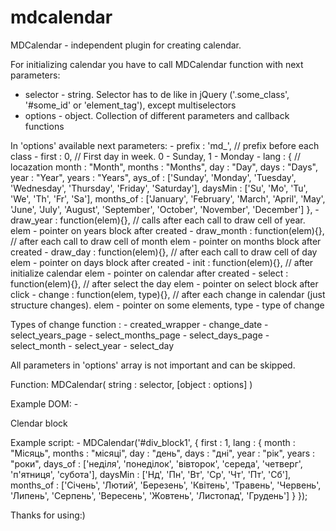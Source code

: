 # mdcalendar
MDCalendar - independent plugin for creating calendar.

For initializing calendar you have to call MDCalendar function with next parameters:
  - selector - string. Selector has to de like in jQuery ('.some_class', '#some_id' or 'element_tag'), except multiselectors
  - options - object. Collection of different parameters and callback functions

  In 'options' available next parameters:
    - prefix  : 'md_',    // prefix before each class
    - first   : 0,        // First day in week. 0 - Sunday, 1 - Monday
    - lang    : {         // locazation
        month   : "Month",
        months  : "Months",
        day     : "Day",
        days    : "Days",
        year    : "Year",
        years   : "Years",
        ays_of     : ['Sunday', 'Monday', 'Tuesday', 'Wednesday', 'Thursday', 'Friday', 'Saturday'],
        daysMin     : ['Su', 'Mo', 'Tu', 'We', 'Th', 'Fr', 'Sa'],
        months_of   : ['January', 'February', 'March', 'April', 'May', 'June', 'July', 'August', 'September', 'October', 'November', 'December']
    },
    - draw_year   : function(elem){},     // calls after each call to draw cell of year.    elem - pointer on years block after created
    - draw_month  : function(elem){},     // after each call to draw cell of month  elem - pointer on months block after created
    - draw_day    : function(elem){},     // after each call to draw cell of day    elem - pointer on days block  after created
    - init        : function(elem){},     // after initialize calendar  elem - pointer on calendar after created
    - select      : function(elem){},     // after select the day   elem - pointer on select block after click
    - change      : function(elem, type){},     // after each change in calendar (just structure changes).   elem - pointer on some elements, type - type of change

  Types of change function :
    - created_wrapper
    - change_date
    - select_years_page
    - select_months_page
    - select_days_page
    - select_month
    - select_year
    - select_day

  All parameters in 'options' array is not important and can be skipped.

  Function: MDCalendar( string : selector, [object : options] )

  Example DOM:
    - <div id="div_block1">Clendar block</div>

  Example script:
    - MDCalendar('#div_block1', {
        first : 1,
        lang : {
          month   : "Місяць",
          months  : "місяці",
          day     : "день",
          days    : "дні",
          year    : "рік",
          years   : "роки",
          days_of     : ['неділя', 'понеділок', 'вівторок', 'середа', 'четверг', 'п\'ятниця', 'субота'],
          daysMin     : ['Нд', 'Пн', 'Вт', 'Ср', 'Чт', 'Пт', 'Сб'],
          months_of   : ['Січень', 'Лютий', 'Березень', 'Квітень', 'Травень', 'Червень', 'Липень', 'Серпень', 'Вересень', 'Жовтень', 'Листопад', 'Грудень']
        }
      });

Thanks for using:) 
